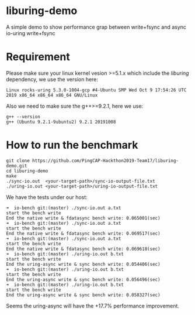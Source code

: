 # liburing-demo
A simple demo to show performance grap between write+fsync and async io-uring write+fsync

# Requirement

Please make sure your linux kernel vesion >=5.1.x which include the *liburing* dependency, we use the version here: 

```
Linux rocks-uring 5.3.0-1004-gcp #4-Ubuntu SMP Wed Oct 9 17:54:26 UTC 2019 x86_64 x86_64 x86_64 GNU/Linux
```

Also we need to make sure the g++>=9.2.1, here we use:
```
g++ --version
g++ (Ubuntu 9.2.1-9ubuntu2) 9.2.1 20191008
```

# How to run the benchmark

```
git clone https://github.com/PingCAP-Hackthon2019-Team17/liburing-demo.git
cd liburing-demo
make
./sync-io.out  <your-target-path>/sync-io-output-file.txt
./uring-io.out <your-target-path>/uring-io-output-file.txt
```

We have the tests under our host: 

```
➜  io-bench git:(master) ./sync-io.out a.txt 
start the bench write
End the native write & fdatasync bench write: 0.065001(sec)
➜  io-bench git:(master) ./sync-io.out a.txt
start the bench write
End the native write & fdatasync bench write: 0.069517(sec)
➜  io-bench git:(master) ./sync-io.out a.txt
start the bench write
End the native write & fdatasync bench write: 0.069618(sec)
➜  io-bench git:(master) ./uring-io.out b.txt
start the bench write
End the uring-async write & sync bench write: 0.054406(sec)
➜  io-bench git:(master) ./uring-io.out b.txt
start the bench write
End the uring-async write & sync bench write: 0.056496(sec)
➜  io-bench git:(master) ./uring-io.out b.txt
start the bench write
End the uring-async write & sync bench write: 0.058327(sec)
```

Seems the uring-async will have the +17.7% performance improvement.
